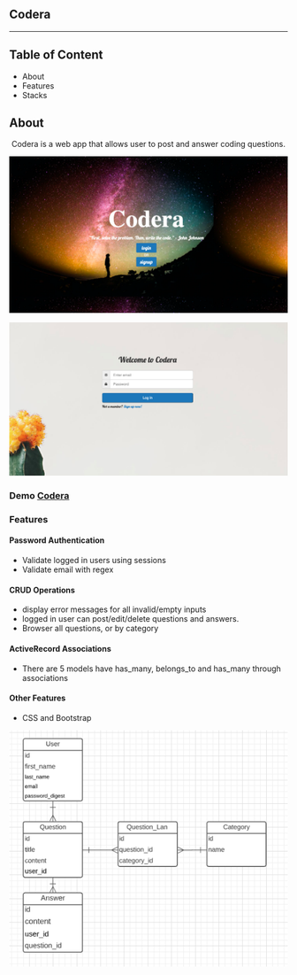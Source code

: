 <h2>Codera</h2>

---
## Table of Content

<ul>
  <li>About</li>
  <li>Features</li>
  <li>Stacks</li>
</ul>

## About
<p align="center"> Codera is a web app that allows user to post and answer coding questions.</p>

![Home_Page](app/assets/images/home.png)

![login_Page](app/assets/images/login.png)

### Demo <a href="https://codera-co.herokuapp.com/">Codera</a>

### Features

#### Password Authentication
* Validate logged in users using sessions
* Validate email with regex

#### CRUD Operations
* display error messages for all invalid/empty inputs
* logged in user can post/edit/delete questions and answers.
* Browser all questions, or by category

#### ActiveRecord Associations
* There are 5 models have has_many, belongs_to and has_many through associations

#### Other Features
* CSS and Bootstrap

![Domain_Model](app/assets/images/domain.png)

